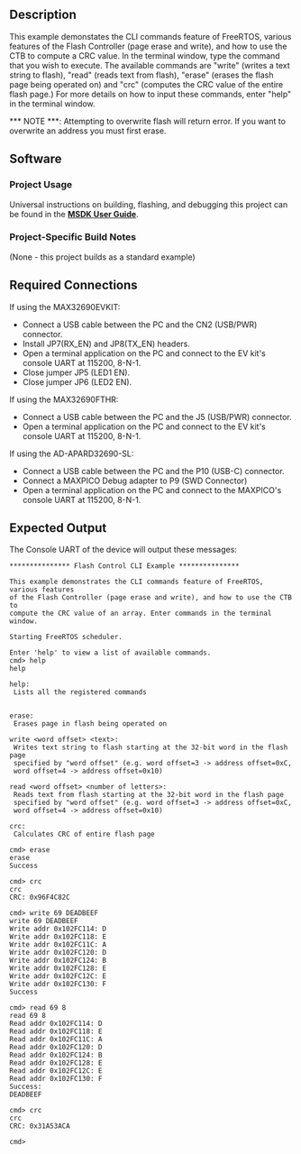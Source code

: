 ## Description

This example demonstates the CLI commands feature of FreeRTOS, various features of the Flash Controller (page erase and write), and how to use the CTB to compute a CRC value. In the terminal window, type the command that you wish to execute. The available commands are "write" (writes a text string to flash), "read" (reads text from flash), "erase" (erases the flash page being operated on) and "crc" (computes the CRC value of the entire flash page.) For more details on how to input these commands, enter "help" in the terminal window.

*** NOTE ***: Attempting to overwrite flash will return error. If you want to overwrite an address you must first erase.

## Software

### Project Usage

Universal instructions on building, flashing, and debugging this project can be found in the **[MSDK User Guide](https://analogdevicesinc.github.io/msdk/USERGUIDE/)**.

### Project-Specific Build Notes

(None - this project builds as a standard example)

## Required Connections

If using the MAX32690EVKIT:
-   Connect a USB cable between the PC and the CN2 (USB/PWR) connector.
-   Install JP7(RX_EN) and JP8(TX_EN) headers.
-   Open a terminal application on the PC and connect to the EV kit's console UART at 115200, 8-N-1.
-   Close jumper JP5 (LED1 EN).
-   Close jumper JP6 (LED2 EN).

If using the MAX32690FTHR:
-   Connect a USB cable between the PC and the J5 (USB/PWR) connector.
-   Open a terminal application on the PC and connect to the EV kit's console UART at 115200, 8-N-1.

If using the AD-APARD32690-SL:
-   Connect a USB cable between the PC and the P10 (USB-C) connector.
-   Connect a MAXPICO Debug adapter to P9 (SWD Connector)
-   Open a terminal application on the PC and connect to the MAXPICO's console UART at 115200, 8-N-1.

## Expected Output

The Console UART of the device will output these messages:

```
*************** Flash Control CLI Example ***************

This example demonstrates the CLI commands feature of FreeRTOS, various features
of the Flash Controller (page erase and write), and how to use the CTB to
compute the CRC value of an array. Enter commands in the terminal window.

Starting FreeRTOS scheduler.

Enter 'help' to view a list of available commands.
cmd> help
help

help:
 Lists all the registered commands


erase:
 Erases page in flash being operated on

write <word offset> <text>:
 Writes text string to flash starting at the 32-bit word in the flash page
 specified by "word offset" (e.g. word offset=3 -> address offset=0xC,
 word offset=4 -> address offset=0x10)

read <word offset> <number of letters>:
 Reads text from flash starting at the 32-bit word in the flash page
 specified by "word offset" (e.g. word offset=3 -> address offset=0xC,
 word offset=4 -> address offset=0x10)

crc:
 Calculates CRC of entire flash page

cmd> erase
erase
Success

cmd> crc
crc
CRC: 0x96F4C82C

cmd> write 69 DEADBEEF
write 69 DEADBEEF
Write addr 0x102FC114: D
Write addr 0x102FC118: E
Write addr 0x102FC11C: A
Write addr 0x102FC120: D
Write addr 0x102FC124: B
Write addr 0x102FC128: E
Write addr 0x102FC12C: E
Write addr 0x102FC130: F
Success

cmd> read 69 8
read 69 8
Read addr 0x102FC114: D
Read addr 0x102FC118: E
Read addr 0x102FC11C: A
Read addr 0x102FC120: D
Read addr 0x102FC124: B
Read addr 0x102FC128: E
Read addr 0x102FC12C: E
Read addr 0x102FC130: F
Success:
DEADBEEF

cmd> crc
crc
CRC: 0x31A53ACA

cmd>
```
